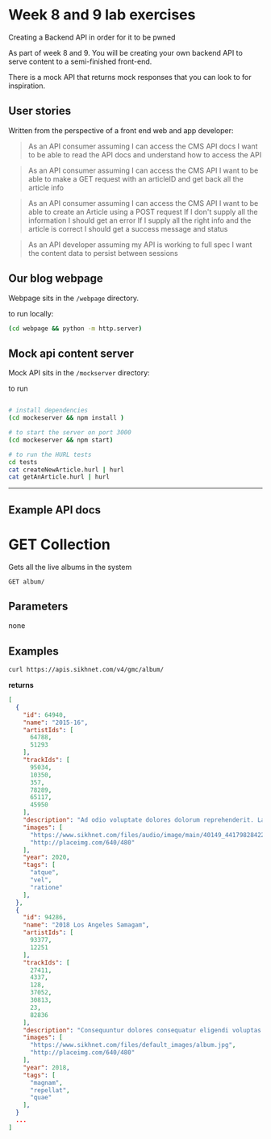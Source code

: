 # Week 8 and 9 lab exercises

Creating a Backend API in order for it to be pwned

As part of week 8 and 9.  You will be creating your own backend API to serve content to a semi-finished front-end.

There is a mock API that returns mock responses that you can look to for inspiration.

## User stories

Written from the perspective of a front end web and app developer:

> As an API consumer
  assuming I can access the CMS API docs
  I want to be able to read the API docs and understand how to access the API

> As an API consumer
  assuming I can access the CMS API
  I want to be able to make a GET request with an articleID and get back all the article info

> As an API consumer
  assuming I can access the CMS API
  I want to be able to create an Article using a POST request
  If I don't supply all the information I should get an error
  If I supply all the right info and the article is correct I should get a success message and status

> As an API developer
  assuming my API is working to full spec
  I want the content data to persist between sessions

## Our blog webpage

Webpage sits in the `/webpage` directory.

to run locally:
```bash
(cd webpage && python -m http.server)
```

## Mock api content server

Mock API sits in the `/mockserver` directory:

to run
```bash

# install dependencies
(cd mockeserver && npm install )

# to start the server on port 3000
(cd mockeserver && npm start)

# to run the HURL tests
cd tests
cat createNewArticle.hurl | hurl
cat getAnArticle.hurl | hurl
```

---

## Example API docs

# GET Collection

Gets all the live albums in the system

`GET album/`

## Parameters

none

## Examples

```bash
curl https://apis.sikhnet.com/v4/gmc/album/
```

**returns**

```json
[
  {
    "id": 64940,
    "name": "2015-16",
    "artistIds": [
      64788,
      51293
    ],
    "trackIds": [
      95034,
      10350,
      357,
      78289,
      65117,
      45950
    ],
    "description": "Ad odio voluptate dolores dolorum reprehenderit. Laudantium distinctio ut. Sint corrupti debitis voluptates sit. Sunt dolores vero molestias occaecati repudiandae aut.",
    "images": [
      "https://www.sikhnet.com/files/audio/image/main/40149_441798284225_49643819225_5542794_4596096_n.jpg",
      "http://placeimg.com/640/480"
    ],
    "year": 2020,
    "tags": [
      "atque",
      "vel",
      "ratione"
    ],
  },
  {
    "id": 94286,
    "name": "2018 Los Angeles Samagam",
    "artistIds": [
      93377,
      12251
    ],
    "trackIds": [
      27411,
      4337,
      128,
      37052,
      30813,
      23,
      82836
    ],
    "description": "Consequuntur dolores consequatur eligendi voluptas sit. Autem autem blanditiis et sint tenetur. Rerum omnis dolores nihil dolorum dolor tempore autem harum. Occaecati vel non qui ab aliquid. Unde aliquam eaque ad nisi a corrupti sed provident.",
    "images": [
      "https://www.sikhnet.com/files/default_images/album.jpg",
      "http://placeimg.com/640/480"
    ],
    "year": 2018,
    "tags": [
      "magnam",
      "repellat",
      "quae"
    ],
  }
  ...
]
```
